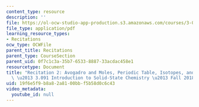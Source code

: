 ```yaml
---
content_type: resource
description: ''
file: https://ol-ocw-studio-app-production.s3.amazonaws.com/courses/3-091-introduction-to-solid-state-chemistry-fall-2018/19f6e5f9b8a82a8100bbf5b58d0c6c43_MIT3_091F18_REC2.pdf
file_type: application/pdf
learning_resource_types:
- Recitations
ocw_type: OCWFile
parent_title: Recitations
parent_type: CourseSection
parent_uid: 0f7c1c3a-35b7-6533-8887-33acdac458e1
resourcetype: Document
title: "Recitation 2: Avogadro and Moles, Periodic Table, Isotopes, and Combustion\
  \ \u2013 3.091 Introduction to Solid-State Chemistry \u2013 Fall 2018"
uid: 19f6e5f9-b8a8-2a81-00bb-f5b58d0c6c43
video_metadata:
  youtube_id: null
---
```

